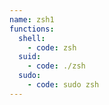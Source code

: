 ```yaml
---
name: zsh1
functions:
  shell:
    - code: zsh
  suid:
    - code: ./zsh
  sudo:
    - code: sudo zsh
---
```

